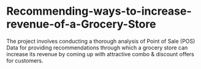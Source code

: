 # Recommending-ways-to-increase-revenue-of-a-Grocery-Store
The project involves conducting a thorough analysis of Point of Sale (POS) Data for providing recommendations through which a grocery store can increase its revenue by coming up with attractive combo &amp; discount offers for customers.
